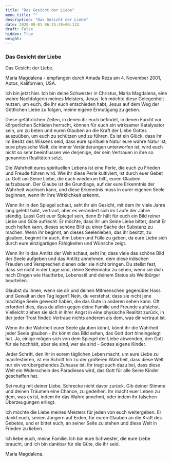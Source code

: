 ```yaml
---
title: "Das Gesicht der Liebe"
menu_title: ""
description: "Das Gesicht der Liebe"
date: 2020-08-01 06:25:48+00:133
draft: False
hidden: True
weight:
---
```

### Das Gesicht der Liebe

Das Gesicht der Liebe.

Maria Magdalena - empfangen durch Amada Reza am 4. November 2001, Aptos, Kalifornien, USA.

Ich bin jetzt hier. Ich bin deine Schwester in Christus, Maria Magdalena, eine wahre Nachfolgerin meines Meisters, Jesus. Ich möchte diese Gelegenheit nutzen, um euch, die ihr euch entschieden habt, Jesus auf dem Weg der Göttlichen Liebe zu folgen, meine eigene Ermutigung zu geben.

Diese gefährlichen Zeiten, in denen ihr euch befindet, in denen Furcht vor körperlichen Schäden herrscht, können für euch ein wirksamer Katalysator sein, um zu beten und euren Glauben an die Kraft der Liebe Gottes auszuüben, um euch zu schützen und zu führen. Es ist ein Glück, dass ihr im Besitz des Wissens seid, dass eure spirituelle Natur eure wahre Natur ist; eure physische Welt, die immer Veränderungen unterworfen ist, wird euch nicht so sehr beeinflussen wie derjenige, der sein Vertrauen in ihre so genannten Realitäten setzt.

Die Wahrheit eures spirituellen Lebens ist eine Perle, die euch zu Frieden und Freude führen wird. Wie ihr diese Perle kultiviert, ist durch euer Gebet zu Gott um Seine Liebe, die euch wiederum hilft, euren Glauben aufzubauen. Der Glaube ist die Grundlage, auf der eure Erkenntnis der Wahrheit wachsen kann, und diese Erkenntnis muss in eurer eigenen Seele beginnen, wenn ihr ihre Wirklichkeit erkennt.

Wenn ihr in den Spiegel schaut, seht ihr ein Gesicht, mit dem ihr viele Jahre lang gelebt habt, vertraut, aber es verändert sich im Laufe der Jahre ständig. Lasst Gott euer Spiegel sein, denn Er hält für euch ein Bild reiner Liebe und Güte aufrecht. Er möchte, dass ihr um Seine Liebe bittet, damit Er euch helfen kann, dieses schöne Bild zu einer Sache der Substanz zu machen. Wenn ihr beginnt, an dieses Seelenleben, das ihr besitzt, zu glauben, beginnt ihr auch, ihm Leben und Fülle zu geben, da eure Liebe sich durch eure einzigartigen Fähigkeiten und Wünsche zeigt.

Wenn ihr in das Antlitz der Welt schaut, seht ihr, dass viele das schöne Bild der Seele aufgeben und das Antlitz annehmen, dem diese irdischen Freuden und Versprechen dienen oder sie nicht bringen. Du stellst fest, dass sie nicht in der Lage sind, deine Seelennatur zu sehen, wenn sie dich nach Dingen wie Hautfarbe, Lebensstil und deinem Status als Weltbürger beurteilen.

Glaubst du ihnen, wenn sie dir und deinen Mitmenschen gegenüber Hass und Gewalt an den Tag legen? Nein, du verstehst, dass sie nicht jene mächtige Seele geweckt haben, die das Gute in anderen sehen kann. Oft erfordert dies, dass du allein gegen deine Familie und Freunde aufstehst. Vielleicht ziehen sie sich in ihrer Angst in eine physische Realität zurück, in der jeder Trost findet: Vertraue nichts anderem als dem, was dir vertraut ist.

Wenn ihr die Wahrheit eurer Seele glauben könnt, könnt ihr die Wahrheit jeder Seele glauben - ihr könnt das Bild sehen, das Gott dort hineingelegt hat. Ja, einige mögen sich von dem Spiegel der Liebe abwenden, den Gott für sie hochhält, aber sie sind, wer sie sind - Gottes eigene Kinder.

Jeder Schritt, den ihr in eurem täglichen Leben macht, um eure Liebe zu manifestieren, ist ein Schritt hin zu der größeren Wahrheit, dass diese Welt nur ein vorübergehendes Zuhause ist. Ihr tragt auch dazu bei, dass diese Welt ein Widerschein des Paradieses wird, das Gott für alle Seine Kinder geschaffen hat.

Sei mutig mit deiner Liebe. Schrecke nicht davor zurück. Gib deiner Stimme und deinen Träumen eine Chance, zu gedeihen. Ihr macht euer Leben zu dem, was es ist, indem ihr das Wahre annehmt, oder indem ihr falschen Überzeugungen erliegt.

Ich möchte die Liebe meines Meisters für jeden von euch weitergeben. Er dankt euch, seinen Jüngern auf Erden, für euren Glauben an die Kraft des Gebetes, und er bittet euch, an seiner Seite zu stehen und diese Welt in Frieden zu lieben.

Ich liebe euch, meine Familie. Ich bin eure Schwester, die eure Liebe braucht, und ich bin dankbar für die Güte, die ihr seid.

Maria Magdalena.
